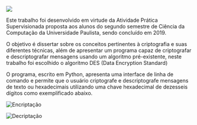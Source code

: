 ![](C:\Users\Andreick\Documents\UNIP\2Sem\APS\Imgs\menu.png)

Este trabalho foi desenvolvido em virtude da Atividade Prática Supervisionada proposta aos alunos do segundo semestre de Ciência da Computação da Universidade Paulista, sendo concluído em 2019.

O objetivo é dissertar sobre os conceitos pertinentes à criptografia e suas diferentes técnicas, além de apresentar um programa capaz de criptografar e descriptografar mensagens usando um algoritmo pré-existente, neste trabalho foi escolhido o algoritmo DES (Data Encryption Standard)

O programa, escrito em Python, apresenta uma interface de linha de comando e permite que o usuário criptografe e descriptografe mensagens de texto ou hexadecimais utilizando uma chave hexadecimal de dezesseis dígitos como exemplificado abaixo.

![](C:\Users\Andreick\Documents\UNIP\2Sem\APS\Imgs\encriptacao.png "Encriptação")

![](C:\Users\Andreick\Documents\UNIP\2Sem\APS\Imgs\decriptacao.png "Decriptação")


